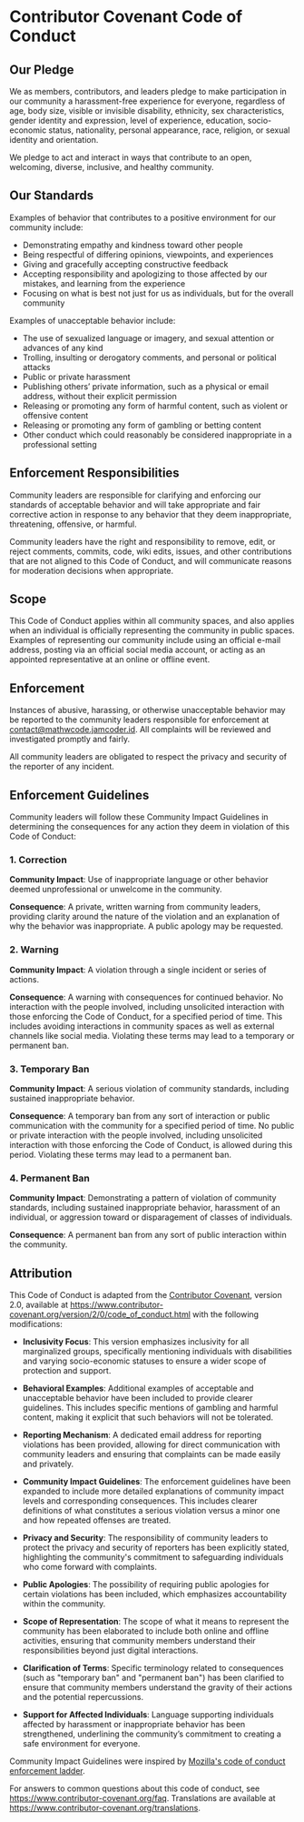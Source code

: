 # Contributor Covenant Code of Conduct

## Our Pledge

We as members, contributors, and leaders pledge to make participation in our community a harassment-free experience for everyone, regardless of age, body size, visible or invisible disability, ethnicity, sex characteristics, gender identity and expression, level of experience, education, socio-economic status, nationality, personal appearance, race, religion, or sexual identity and orientation.

We pledge to act and interact in ways that contribute to an open, welcoming, diverse, inclusive, and healthy community.

## Our Standards

Examples of behavior that contributes to a positive environment for our community include:

- Demonstrating empathy and kindness toward other people
- Being respectful of differing opinions, viewpoints, and experiences
- Giving and gracefully accepting constructive feedback
- Accepting responsibility and apologizing to those affected by our mistakes, and learning from the experience
- Focusing on what is best not just for us as individuals, but for the overall community

Examples of unacceptable behavior include:

- The use of sexualized language or imagery, and sexual attention or advances of any kind
- Trolling, insulting or derogatory comments, and personal or political attacks
- Public or private harassment
- Publishing others’ private information, such as a physical or email address, without their explicit permission
- Releasing or promoting any form of harmful content, such as violent or offensive content
- Releasing or promoting any form of gambling or betting content
- Other conduct which could reasonably be considered inappropriate in a professional setting

## Enforcement Responsibilities

Community leaders are responsible for clarifying and enforcing our standards of acceptable behavior and will take appropriate and fair corrective action in response to any behavior that they deem inappropriate, threatening, offensive, or harmful.

Community leaders have the right and responsibility to remove, edit, or reject comments, commits, code, wiki edits, issues, and other contributions that are not aligned to this Code of Conduct, and will communicate reasons for moderation decisions when appropriate.

## Scope

This Code of Conduct applies within all community spaces, and also applies when an individual is officially representing the community in public spaces. Examples of representing our community include using an official e-mail address, posting via an official social media account, or acting as an appointed representative at an online or offline event.

## Enforcement

Instances of abusive, harassing, or otherwise unacceptable behavior may be reported to the community leaders responsible for enforcement at [contact@mathwcode.jamcoder.id](mailto:contact@mathwcode.jamcoder.id). All complaints will be reviewed and investigated promptly and fairly.

All community leaders are obligated to respect the privacy and security of the reporter of any incident.

## Enforcement Guidelines

Community leaders will follow these Community Impact Guidelines in determining the consequences for any action they deem in violation of this Code of Conduct:

### 1. Correction

**Community Impact**: Use of inappropriate language or other behavior deemed unprofessional or unwelcome in the community.

**Consequence**: A private, written warning from community leaders, providing clarity around the nature of the violation and an explanation of why the behavior was inappropriate. A public apology may be requested.

### 2. Warning

**Community Impact**: A violation through a single incident or series of actions.

**Consequence**: A warning with consequences for continued behavior. No interaction with the people involved, including unsolicited interaction with those enforcing the Code of Conduct, for a specified period of time. This includes avoiding interactions in community spaces as well as external channels like social media. Violating these terms may lead to a temporary or permanent ban.

### 3. Temporary Ban

**Community Impact**: A serious violation of community standards, including sustained inappropriate behavior.

**Consequence**: A temporary ban from any sort of interaction or public communication with the community for a specified period of time. No public or private interaction with the people involved, including unsolicited interaction with those enforcing the Code of Conduct, is allowed during this period. Violating these terms may lead to a permanent ban.

### 4. Permanent Ban

**Community Impact**: Demonstrating a pattern of violation of community standards, including sustained inappropriate behavior, harassment of an individual, or aggression toward or disparagement of classes of individuals.

**Consequence**: A permanent ban from any sort of public interaction within the community.

## Attribution

This Code of Conduct is adapted from the [Contributor Covenant](https://www.contributor-covenant.org), version 2.0, available at https://www.contributor-covenant.org/version/2/0/code_of_conduct.html with the following modifications:

- **Inclusivity Focus**: This version emphasizes inclusivity for all marginalized groups, specifically mentioning individuals with disabilities and varying socio-economic statuses to ensure a wider scope of protection and support.
  
- **Behavioral Examples**: Additional examples of acceptable and unacceptable behavior have been included to provide clearer guidelines. This includes specific mentions of gambling and harmful content, making it explicit that such behaviors will not be tolerated.

- **Reporting Mechanism**: A dedicated email address for reporting violations has been provided, allowing for direct communication with community leaders and ensuring that complaints can be made easily and privately.

- **Community Impact Guidelines**: The enforcement guidelines have been expanded to include more detailed explanations of community impact levels and corresponding consequences. This includes clearer definitions of what constitutes a serious violation versus a minor one and how repeated offenses are treated.

- **Privacy and Security**: The responsibility of community leaders to protect the privacy and security of reporters has been explicitly stated, highlighting the community's commitment to safeguarding individuals who come forward with complaints.

- **Public Apologies**: The possibility of requiring public apologies for certain violations has been included, which emphasizes accountability within the community.

- **Scope of Representation**: The scope of what it means to represent the community has been elaborated to include both online and offline activities, ensuring that community members understand their responsibilities beyond just digital interactions.

- **Clarification of Terms**: Specific terminology related to consequences (such as "temporary ban" and "permanent ban") has been clarified to ensure that community members understand the gravity of their actions and the potential repercussions.

- **Support for Affected Individuals**: Language supporting individuals affected by harassment or inappropriate behavior has been strengthened, underlining the community’s commitment to creating a safe environment for everyone.


Community Impact Guidelines were inspired by [Mozilla's code of conduct enforcement ladder](https://github.com/mozilla/diversity).

For answers to common questions about this code of conduct, see https://www.contributor-covenant.org/faq. Translations are available at https://www.contributor-covenant.org/translations.